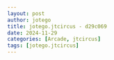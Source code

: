 ```yaml
---
layout: post
author: jotego
title: jotego.jtcircus - d29c069
date: 2024-11-29
categories: [Arcade, jtcircus]
tags: [jotego.jtcircus]
---
```


